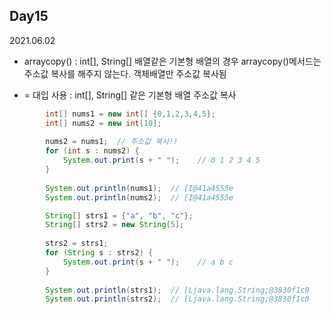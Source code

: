 ## Day15
2021.06.02

- arraycopy() : int[], String[] 배열같은 기본형 배열의 경우 arraycopy()메서드는 주소값 복사를 해주지 않는다. 객체배열만 주소값 복사됨

- = 대입 사용 : int[], String[] 같은 기본형 배열 주소값 복사

```java
		int[] nums1 = new int[] {0,1,2,3,4,5};
		int[] nums2 = new int[10];
    
		nums2 = nums1;  // 주소값 복사!!
		for (int s : nums2) {
			System.out.print(s + " ");	  // 0 1 2 3 4 5
		}
		
		System.out.println(nums1);  // [I@41a4555e
		System.out.println(nums2);  // [I@41a4555e
```

```java
		String[] strs1 = {"a", "b", "c"};
		String[] strs2 = new String[5];
    
		strs2 = strs1;
		for (String s : strs2) {
			System.out.print(s + " ");	  // a b c
		}
		
		System.out.println(strs1);  // [Ljava.lang.String;@3830f1c0
		System.out.println(strs2);  // [Ljava.lang.String;@3830f1c0
```
